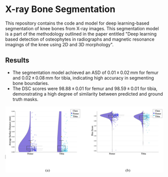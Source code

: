 # X-ray Bone Segmentation

This repository contains the code and model for deep learning-based segmentation of knee bones from X-ray images. This segmentation model is a part of the methodology outlined in the paper entitled "Deep learning based detection of osteophytes in radiographs and magnetic resonance imagings of the knee using 2D and 3D morphology".

## Results

- The segmentation model achieved an ASD of 0.01 ± 0.02 mm for femur and 0.02 ± 0.08 mm for tibia, indicating high accuracy in segmenting bone boundaries.
- The DSC scores were 98.88 ± 0.01 for femur and 98.59 ± 0.01 for tibia, demonstrating a high degree of similarity between predicted and ground truth masks.


![Figure.1: Segmentation quality metrics for femur and tibia. (a) Average Surface Distance. (b) Dice Score. ](figs/figure1.jpeg)
